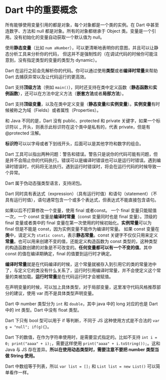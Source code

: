 # Dart 中的重要概念

所有能够使用变量引用的都是对象，每个对象都是一个类的实例。在 Dart 中甚至连数字、方法和 null 都是对象。所有的对象都继承于 Object 类。变量是一个引用。没有初始化的变量自动获取一个默认值为 null。

使用**静态变量**（比如 `num aNumber`），可以更清晰地表明你的意图，并且可以让静态分析工具来分析你的代码， 但这并不是强制性的（在调试代码的时候你可能注意到，没有指定类型的变量的类型为 dynamic）。

Dart 在运行之前会先解析你的代码。你可以通过使用**类型**或者**编译时常量**来帮助 Dart 去捕获异常以及让代码运行的更高效。

Dart 支持**顶级方法**（例如 `main()`），同时还支持在类中定义函数（**静态函数**和**实例函数**），还可以在方法中定义方法（**嵌套方法**或者**局部方法**）。

Dart 支持**顶级变量**，以及在类中定义变量（**静态变量**和**实例变量**）。**实例变量**有时候被称之为域（Fields）或者属性（Properties）。

和 Java 不同的是，Dart 没有 public、protected 和 private 关键字，如果一个标识符以 _ 开头，则表示此标识符在这个类中是私有的，代表 private，但是有 @protected 注解。

**标识符**可以以字母或者下划线开头，后面可以是其他字符和数字的组合。

Dart 工具可以指出两种问题：警告和错误。警告只是说你的代码可能有问题，但是并不会阻止你的代码执行。错误可以是编译时错误也可以是运行时错误。遇到编译时错误时，代码将无法执行。遇到运行时错误时，将会在运行代码的时候导致一个异常。

Dart 属于伪动态强类型语言，支持闭包。

Dart 同时具有表达式（expression）（具有运行时值）和语句（statement）（不具有运行时值），语句通常包含一个或多个表达式，但表达式不能直接包含语句。

如果以后不打算修改一个变量，使用 final 或者const。 一个 final 变量只能赋值一次，一个 const 变量是**编译时常量**（const 变量同时也是 final 变量）。顶级的 final 变量或者类中的 final 变量在第一次使用的时候初始化。**实例常量**可以为 final 但是不能是 const，因为实例变量不能作为编译时常量。 如果 const 变量在**类**中，请定义为 `static const`，表示**静态常量**。const 关键字不仅仅只用来定义**常量**。也可以用来创建不变的值，还能定义构造函数为 const 类型的，这种类型的构造函数创建的对象是不可改变的。**任何变量都可以有一个不变的值**。其中 const 的值在编译期确定，final 的值要到运行时才确定。

**编译时常量**就是在代码编译的时候，这个常量就被存入到引用它的类的常量池中了，与定义它的类没有什么关系了，运行时引用编译时常量，并不会使定义这个常量的类被加载。**运行时常量**是在代码运行时才会被赋值。

在声明变量的时候，可以加上具体类型，对于局部变量，这里准守代码风格推荐部分的建议，使用 var 而不是具体类型声明变量。

Dart 中 number 类型分为 `int` 和 `double`，其中 java 中的 long 对应的也是 Dart 中的 int 类型。Dart 中没有 float 类型。

Dart 下只有 bool 型可以用于 if 等判断，不同于 JS 这种使用方式是不合法的 `var g = "null"; if(g){}`。

Dart 下的数值，在作为字符串使用时，是需要显式指定的。比如不支持 `int i = 0; print("aaaa" + i);`，需要这样使用 `print("aaaa" + i.toString());`。这和 Java 与 JS 存在差异。**所以在使用动态类型时，需要注意不要把 number 类型当做 String 使用。**

Dart 中数组等于列表，所以 `var list = [];` 和 `List list = new List()` 可以简单看作一样。
